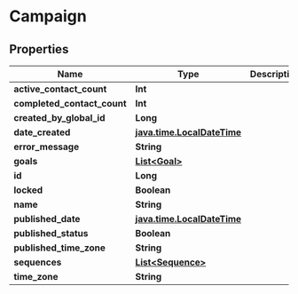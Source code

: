 
# Campaign

## Properties
Name | Type | Description | Notes
------------ | ------------- | ------------- | -------------
**active_contact_count** | **Int** |  |  [optional]
**completed_contact_count** | **Int** |  |  [optional]
**created_by_global_id** | **Long** |  |  [optional]
**date_created** | [**java.time.LocalDateTime**](java.time.LocalDateTime.md) |  |  [optional]
**error_message** | **String** |  |  [optional]
**goals** | [**List&lt;Goal&gt;**](Goal.md) |  |  [optional]
**id** | **Long** |  |  [optional]
**locked** | **Boolean** |  |  [optional]
**name** | **String** |  |  [optional]
**published_date** | [**java.time.LocalDateTime**](java.time.LocalDateTime.md) |  |  [optional]
**published_status** | **Boolean** |  |  [optional]
**published_time_zone** | **String** |  |  [optional]
**sequences** | [**List&lt;Sequence&gt;**](Sequence.md) |  |  [optional]
**time_zone** | **String** |  |  [optional]



